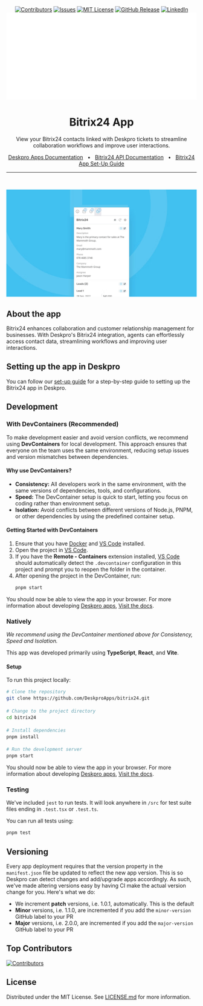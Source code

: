 <div align='center'>
  <a target='_blank' href=''><img src='https://img.shields.io/github/contributors/deskproapps/Bitrix24.svg?style=for-the-badge' alt='Contributors' /></a>
  <a target='_blank' href='https://github.com/deskproapps/Bitrix24/issues'><img src='https://img.shields.io/github/issues/deskproapps/Bitrix24.svg?style=for-the-badge' alt='Issues' /></a>
  <a target='_blank' href='https://github.com/deskproapps/Bitrix24/blob/master/LICENSE.md'><img src='https://img.shields.io/github/license/deskproapps/Bitrix24.svg?style=for-the-badge' alt='MIT License' /></a>
  <a target='_blank' href='https://github.com/deskproapps/Bitrix24/releases'><img src='https://img.shields.io/github/v/release/deskproapps/Bitrix24?style=for-the-badge' alt='GitHub Release' /></a>
  <a target='_blank' href='https://www.linkedin.com/company/deskpro'><img src='https://img.shields.io/badge/-LinkedIn-black.svg?style=for-the-badge&logo=linkedin&colorB=555' alt='LinkedIn' /></a>

  <img src='readme.svg' />
</div>

<div align='center'>
  <h1>Bitrix24 App</h1>
  <p>View your Bitrix24 contacts linked with Deskpro tickets to streamline collaboration workflows and improve user interactions.</p>
  <a href='https://support.deskpro.com/ga/guides/developers/anatomy-of-an-app' target='_blank'>Deskpro Apps Documentation</a>
  <span>&nbsp;&nbsp;•&nbsp;&nbsp;</span>
  <a href='https://apidocs.bitrix24.com/' target='_blank'>Bitrix24 API Documentation</a>
  <span>&nbsp;&nbsp;•&nbsp;&nbsp;</span>
  <a href='./SETUP.md' target='_blank'>Bitrix24 App Set-Up Guide</a>
  <br />
  <hr />
  <br />
</div>

![Screenshot of the Bitrix24 App](./docs/readme/app-screenshot.png)

## **About the app**
Bitrix24 enhances collaboration and customer relationship management for businesses. With Deskpro's Bitrix24 integration, agents can effortlessly access contact data, streamlining workflows and improving user interactions.

## **Setting up the app in Deskpro**
You can follow our [set-up guide](./SETUP.md) for a step-by-step guide to setting up the Bitrix24 app in Deskpro.

## Development

### With DevContainers (Recommended)
To make development easier and avoid version conflicts, we recommend using **DevContainers** for local development. This approach ensures that everyone on the team uses the same environment, reducing setup issues and version mismatches between dependencies.

#### Why use DevContainers?
- **Consistency:** All developers work in the same environment, with the same versions of dependencies, tools, and configurations.
- **Speed:** The DevContainer setup is quick to start, letting you focus on coding rather than environment setup.
- **Isolation:** Avoid conflicts between different versions of Node.js, PNPM, or other dependencies by using the predefined container setup.

#### Getting Started with DevContainers
1. Ensure that you have [Docker](https://www.docker.com/get-started) and [VS Code](https://code.visualstudio.com/) installed.
2. Open the project in [VS Code](https://code.visualstudio.com/).
3. If you have the **Remote - Containers** extension installed, [VS Code](https://code.visualstudio.com/) should automatically detect the `.devcontainer` configuration in this project and prompt you to reopen the folder in the container.
4. After opening the project in the DevContainer, run:
   ```bash
   pnpm start
   ```

You should now be able to view the app in your browser. For more information about developing [Deskpro apps](https://www.deskpro.com/apps), [Visit the docs](https://support.deskpro.com/ga/guides/developers/anatomy-of-an-app).

### Natively
_We recommend using the DevContainer mentioned above for Consistency, Speed and Isolation._

This app was developed primarily using **TypeScript**, **React**, and **Vite**.

#### Setup
To run this project locally:

 ```bash
# Clone the repository
git clone https://github.com/DeskproApps/bitrix24.git

# Change to the project directory
cd bitrix24

# Install dependencies
pnpm install

# Run the development server
pnpm start
```

You should now be able to view the app in your browser. For more information about developing [Deskpro apps](https://www.deskpro.com/apps), [Visit the docs](https://support.deskpro.com/ga/guides/developers/anatomy-of-an-app).

### Testing
We've included `jest` to run tests. It will look anywhere in `/src` for test suite files ending in `.test.tsx` or `.test.ts`.

You can run all tests using:

```bash
pnpm test
```

## Versioning
Every app deployment requires that the version property in the `manifest.json` file be updated to reflect the new app version. This is so Deskpro can detect changes and add/upgrade apps accordingly. As such, we've made altering versions easy by having CI make the actual version change for you. Here's what we do:

* We increment **patch** versions, i.e. 1.0.1, automatically. This is the default
* **Minor** versions, i.e. 1.1.0, are incremented if you add the `minor-version` GitHub label to your PR
* **Major** versions, i.e. 2.0.0, are incremented if you add the `major-version` GitHub label to your PR

## Top Contributors
[![Contributors](https://contrib.rocks/image?repo=deskproapps/bitrix24)](https://github.com/deskproapps/bitrix24/graphs/contributors)


## License
Distributed under the MIT License. See [LICENSE.md](LICENSE.md) for more information.